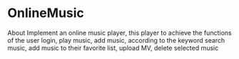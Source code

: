 # OnlineMusic
About
Implement an online music player, this player to achieve the functions of the user login,
play music, add music, according to the keyword search music, add music to their favorite list, 
upload MV, delete selected music
